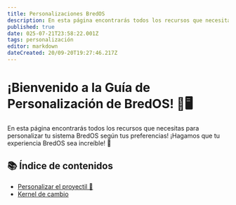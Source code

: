 ```yaml
---
title: Personalizaciones BredOS
description: En esta página encontrarás todos los recursos que necesitas para personalizar tu sistema BredOS según tus preferencias! ¡Hagamos que tu experiencia BredOS sea increíble! 🚀
published: true
date: 025-07-21T23:58:22.001Z
tags: personalización
editor: markdown
dateCreated: 20/09-20T19:27:46.217Z
---
```


# ¡Bienvenido a la Guía de Personalización de BredOS! 🎉🖥️

En esta página encontrarás todos los recursos que necesitas para personalizar tu sistema BredOS según tus preferencias! ¡Hagamos que tu experiencia BredOS sea increíble! 🚀

## 📚 Índice de contenidos

- [Personalizar el proyectil 🐚](/customizations/shell-customization)
- [Kernel de cambio](/customizations/switching-kernel)